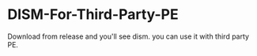 # DISM-For-Third-Party-PE
Download from release and you'll see dism. you can use it with third party PE.
